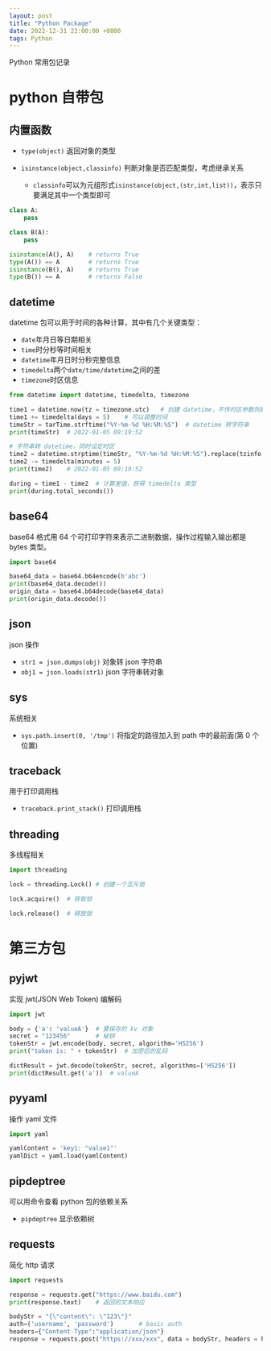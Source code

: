 ```yaml
---
layout: post
title: "Python Package"
date: 2022-12-31 22:00:00 +0800
tags: Python
---
```


Python 常用包记录

# python 自带包

## 内置函数

- `type(object)`
  返回对象的类型

- `isinstance(object,classinfo)`
  判断对象是否匹配类型，考虑继承关系
  - `classinfo`可以为元组形式`isinstance(object,(str,int,list))`，表示只要满足其中一个类型即可

```python
class A:
    pass

class B(A):
    pass

isinstance(A(), A)    # returns True
type(A()) == A        # returns True
isinstance(B(), A)    # returns True
type(B()) == A        # returns False
```

## datetime

datetime 包可以用于时间的各种计算，其中有几个关键类型：

- `date`年月日等日期相关
- `time`时分秒等时间相关
- `datetime`年月日时分秒完整信息
- `timedelta`两个`date/time/datetime`之间的差
- `timezone`时区信息

```python
from datetime import datetime, timedelta, timezone

time1 = datetime.now(tz = timezone.utc)   # 创建 datetime，不传时区参数则默认系统时区
time1 += timedelta(days = 5)    # 可以调整时间
timeStr = tarTime.strftime("%Y-%m-%d %H:%M:%S")  # datetime 转字符串
print(timeStr)  # 2022-01-05 09:19:52

# 字符串转 datetime，同时设定时区
time2 = datetime.strptime(timeStr, "%Y-%m-%d %H:%M:%S").replace(tzinfo = timezone.utc)
time2 -= timedelta(minutes = 5)
print(time2)    # 2022-01-05 09:19:52

during = time1 - time2  # 计算差值，获得 timedelta 类型
print(during.total_seconds())
```

## base64

base64 格式用 64 个可打印字符来表示二进制数据，操作过程输入输出都是 bytes 类型。

```python
import base64

base64_data = base64.b64encode(b'abc')
print(base64_data.decode())
origin_data = base64.b64decode(base64_data)
print(origin_data.decode())
```

## json

json 操作

- `str1 = json.dumps(obj)` 对象转 json 字符串
- `obj1 = json.loads(str1)` json 字符串转对象

## sys

系统相关

- `sys.path.insert(0, '/tmp')`
  将指定的路径加入到 path 中的最前面(第 0 个位置)

## traceback

用于打印调用栈

- `traceback.print_stack()`
  打印调用栈

## threading

多线程相关

```python
import threading

lock = threading.Lock() # 创建一个互斥锁

lock.acquire()  # 获取锁

lock.release()  # 释放锁
```

# 第三方包

## pyjwt

实现 jwt(JSON Web Token) 编解码

```python
import jwt

body = {'a': 'valueA'}  # 要保存的 kv 对象
secret = "123456"       # 秘钥
tokenStr = jwt.encode(body, secret, algorithm='HS256')
print("token is: " + tokenStr)  # 加密后的乱码

dictResult = jwt.decode(tokenStr, secret, algorithms=['HS256'])
print(dictResult.get('a'))  # valueA
```

## pyyaml

操作 yaml 文件

```python
import yaml

yamlContent = 'key1: "value1"'
yamlDict = yaml.load(yamlContent)
```

## pipdeptree

可以用命令查看 python 包的依赖关系

- `pipdeptree`
  显示依赖树

## requests

简化 http 请求

```python
import requests

response = requests.get("https://www.baidu.com")
print(response.text)	# 返回的文本响应

bodyStr = "{\"content\": \"123\"}"
auth=('username', 'password')		# basic auth
headers={"Content-Type":"application/json"}
response = requests.post("https://xxx/xxx", data = bodyStr, headers = headers, auth = auth)
```
